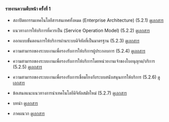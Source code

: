 #### รายงานความคืบหน้า ครั้งที่ 1

- สถาปัตยกรรมเทคโนโลยีสารสนเทศทั้งหมด (Enterprise Architecture) (5.2.1)
    [ดูเอกสาร](https://dga.tueng.org/deli2v1/02219_InterimReport_Chapter_1_V5.pdf)

- แนวทางการให้บริการที่ควรเป็น (Service Operation Model) (5.2.2)
    [ดูเอกสาร](https://dga.tueng.org/deli2v1/02219_InterimReport_Chapter_2_V5.pdf)

- ออกแบบขั้นตอนการให้บริการผ่านระบบดิจิทัลที่เป็นมาตรฐาน (5.2.3)
    [ดูเอกสาร](https://dga.tueng.org/deli2v1/02219_InterimReport_Chapter_3_V5.pdf)

- ความสามารถของระบบงานเพื่อรองรับการให้บริการผู้ประกอบการ (5.2.4)
    [ดูเอกสาร](https://dga.tueng.org/deli2v1/02219_InterimReport_Chapter_4_V5.pdf)

- ความสามารถของระบบงานเพื่อรองรับการให้บริการโดยหน่วยงานเจ้าของใบอนุญาต/บริการ (5.2.5)
    [ดูเอกสาร](https://dga.tueng.org/deli2v1/02219_InterimReport_Chapter_5_V5.pdf)

- ความสามารถของระบบงานเพื่อรองรับการเชื่อมโยงกับระบบสนับสนุนการให้บริการ (5.2.6)
    [ดูเอกสาร](https://dga.tueng.org/deli2v1/02219_InterimReport_Chapter_6_V5.pdf)

- ข้อเสนอแนะแนวทางการนําเทคโนโลยีดิจิทัลสมัยใหม่ (5.2.7)
    [ดูเอกสาร](https://dga.tueng.org/deli2v1/02219_InterimReport_Chapter_7_V5.pdf)

- บทนำ
	[ดูเอกสาร](https://dga.tueng.org/deli2v1/02219_InterimReport_Chapter_0_V5.pdf)

- ภาคผนวก
	[ดูเอกสาร](https://dga.tueng.org/deli2v1/02219_InterimReport_Appendix_V5.pdf)
